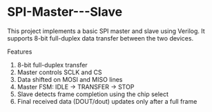 # SPI-Master---Slave
This project implements a basic SPI master and slave using Verilog. It supports 8-bit full-duplex data transfer between the two devices.

Features

1. 8-bit full-duplex transfer
2. Master controls SCLK and CS
3. Data shifted on MOSI and MISO lines
4. Master FSM: IDLE → TRANSFER → STOP
5. Slave detects frame completion using the chip select
6. Final received data (DOUT/dout) updates only after a full frame

